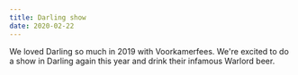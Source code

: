 ```yaml
---
title: Darling show
date: 2020-02-22
---
```


We loved Darling so much in 2019 with Voorkamerfees. We're excited to do a show in Darling again this year and drink their infamous Warlord beer.

